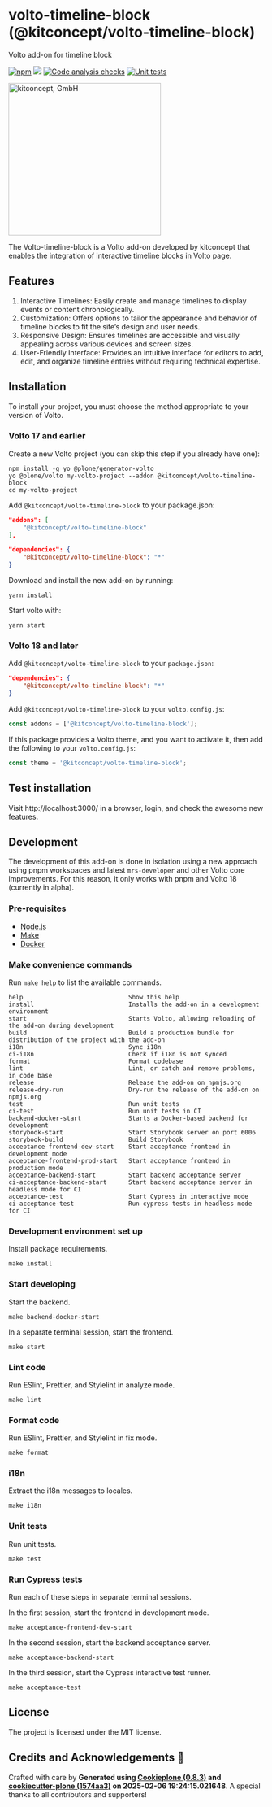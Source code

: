 # volto-timeline-block (@kitconcept/volto-timeline-block)

Volto add-on for timeline block

[![npm](https://img.shields.io/npm/v/@kitconcept/volto-timeline-block)](https://www.npmjs.com/package/@kitconcept/volto-timeline-block)
[![](https://img.shields.io/badge/-Storybook-ff4785?logo=Storybook&logoColor=white&style=flat-square)](https://kitconcept.github.io/volto-timeline-block/)
[![Code analysis checks](https://github.com/kitconcept/volto-timeline-block/actions/workflows/code.yml/badge.svg)](https://github.com/kitconcept/volto-timeline-block/actions/workflows/code.yml)
[![Unit tests](https://github.com/kitconcept/volto-timeline-block/actions/workflows/unit.yml/badge.svg)](https://github.com/kitconcept/volto-timeline-block/actions/workflows/unit.yml)

<picture>
  <source media="(prefers-color-scheme: dark)" srcset="https://kitconcept.com/kitconcept-white.svg">
  <img width="300" alt="kitconcept, GmbH" src="https://kitconcept.com/kitconcept-black.svg">
</picture>

The Volto-timeline-block is a Volto add-on developed by kitconcept that enables the integration of interactive timeline blocks in Volto page.

## Features

1.	Interactive Timelines: Easily create and manage timelines to display events or content chronologically.
2.  Customization: Offers options to tailor the appearance and behavior of timeline blocks to fit the site’s design and user needs.
3. Responsive Design: Ensures timelines are accessible and visually appealing across various devices and screen sizes.
4. User-Friendly Interface: Provides an intuitive interface for editors to add, edit, and organize timeline entries without requiring technical expertise.

## Installation

To install your project, you must choose the method appropriate to your version of Volto.


### Volto 17 and earlier

Create a new Volto project (you can skip this step if you already have one):

```
npm install -g yo @plone/generator-volto
yo @plone/volto my-volto-project --addon @kitconcept/volto-timeline-block
cd my-volto-project
```

Add `@kitconcept/volto-timeline-block` to your package.json:

```JSON
"addons": [
    "@kitconcept/volto-timeline-block"
],

"dependencies": {
    "@kitconcept/volto-timeline-block": "*"
}
```

Download and install the new add-on by running:

```
yarn install
```

Start volto with:

```
yarn start
```

### Volto 18 and later

Add `@kitconcept/volto-timeline-block` to your `package.json`:

```json
"dependencies": {
    "@kitconcept/volto-timeline-block": "*"
}
```

Add `@kitconcept/volto-timeline-block` to your `volto.config.js`:

```javascript
const addons = ['@kitconcept/volto-timeline-block'];
```

If this package provides a Volto theme, and you want to activate it, then add the following to your `volto.config.js`:

```javascript
const theme = '@kitconcept/volto-timeline-block';
```

## Test installation

Visit http://localhost:3000/ in a browser, login, and check the awesome new features.


## Development

The development of this add-on is done in isolation using a new approach using pnpm workspaces and latest `mrs-developer` and other Volto core improvements.
For this reason, it only works with pnpm and Volto 18 (currently in alpha).


### Pre-requisites

-   [Node.js](https://6.docs.plone.org/install/create-project.html#node-js)
-   [Make](https://6.docs.plone.org/install/create-project.html#make)
-   [Docker](https://6.docs.plone.org/install/create-project.html#docker)


### Make convenience commands

Run `make help` to list the available commands.

```text
help                             Show this help
install                          Installs the add-on in a development environment
start                            Starts Volto, allowing reloading of the add-on during development
build                            Build a production bundle for distribution of the project with the add-on
i18n                             Sync i18n
ci-i18n                          Check if i18n is not synced
format                           Format codebase
lint                             Lint, or catch and remove problems, in code base
release                          Release the add-on on npmjs.org
release-dry-run                  Dry-run the release of the add-on on npmjs.org
test                             Run unit tests
ci-test                          Run unit tests in CI
backend-docker-start             Starts a Docker-based backend for development
storybook-start                  Start Storybook server on port 6006
storybook-build                  Build Storybook
acceptance-frontend-dev-start    Start acceptance frontend in development mode
acceptance-frontend-prod-start   Start acceptance frontend in production mode
acceptance-backend-start         Start backend acceptance server
ci-acceptance-backend-start      Start backend acceptance server in headless mode for CI
acceptance-test                  Start Cypress in interactive mode
ci-acceptance-test               Run cypress tests in headless mode for CI
```

### Development environment set up

Install package requirements.

```shell
make install
```

### Start developing

Start the backend.

```shell
make backend-docker-start
```

In a separate terminal session, start the frontend.

```shell
make start
```

### Lint code

Run ESlint, Prettier, and Stylelint in analyze mode.

```shell
make lint
```

### Format code

Run ESlint, Prettier, and Stylelint in fix mode.

```shell
make format
```

### i18n

Extract the i18n messages to locales.

```shell
make i18n
```

### Unit tests

Run unit tests.

```shell
make test
```

### Run Cypress tests

Run each of these steps in separate terminal sessions.

In the first session, start the frontend in development mode.

```shell
make acceptance-frontend-dev-start
```

In the second session, start the backend acceptance server.

```shell
make acceptance-backend-start
```

In the third session, start the Cypress interactive test runner.

```shell
make acceptance-test
```

## License

The project is licensed under the MIT license.

## Credits and Acknowledgements 🙏

Crafted with care by **Generated using [Cookieplone (0.8.3)](https://github.com/plone/cookieplone) and [cookiecutter-plone (1574aa3)](https://github.com/plone/cookiecutter-plone/commit/1574aa3d10ff257b33d59e3fd6f815a163fbfc0f) on 2025-02-06 19:24:15.021648**. A special thanks to all contributors and supporters!
